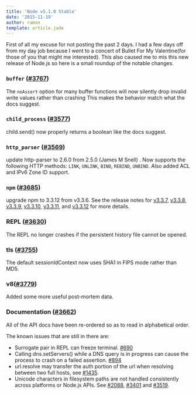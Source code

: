 ```yaml
---
title: 'Node v5.1.0 Stable'
date: '2015-11-19'
author: ramon
template: article.jade
---
```


First of all my excuse for not posting the past 2 days. I had a few days off from my day job because I went to a concert of Bullet For My Valentine(for those of you that might me interested). This also caused me to mis this new release of Node.js so here is a small roundup of the notable changes.

### `buffer` ([#3767](https://github.com/nodejs/node/pull/3767))
The `noAssert` option for many buffer functions will now silently drop invalid write values rather than crashing This makes the behavior match what the docs suggest.

### `child_process` ([#3577](https://github.com/nodejs/node/pull/3577))
child.send() now properly returns a boolean like the docs suggest.

### `http_parser` ([#3569](https://github.com/nodejs/node/pull/3569))
update http-parser to 2.6.0 from 2.5.0 (James M Snell) .
Now supports the following HTTP methods: `LINK`, `UNLINK`, `BIND`, `REBIND`, `UNBIND`.
Also added ACL and IPv6 Zone ID support.

### `npm` ([#3685](https://github.com/nodejs/node/pull/3685))
upgrade npm to 3.3.12 from v3.3.6.
See the release notes for [v3.3.7](https://github.com/npm/npm/releases/tag/v3.3.7), [v3.3.8](https://github.com/npm/npm/releases/tag/v3.3.8), [v3.3.9](https://github.com/npm/npm/releases/tag/v3.3.9), [v3.3.10](https://github.com/npm/npm/releases/tag/v3.3.10), [v3.3.11](https://github.com/npm/npm/releases/tag/v3.3.11), and [v3.3.12](https://github.com/npm/npm/releases/tag/v3.3.12) for more details.

### REPL ([#3630](https://github.com/nodejs/node/pull/3630))
The REPL no longer crashes if the persistent history file cannot be opened.

### tls ([#3755](https://github.com/nodejs/node/pull/3755))
The default sessionIdContext now uses SHA1 in FIPS mode rather than MD5.

### v8([#3779](https://github.com/nodejs/node/pull/3779))
Added some more useful post-mortem data.

### Documentation ([#3662](https://github.com/nodejs/node/pull/3662))
All of the API docs have been re-ordered so as to read in alphabetical order.

The known issues that are still in there are:

- Surrogate pair in REPL can freeze terminal. [#690](https://github.com/nodejs/node/issues/690)
- Calling dns.setServers() while a DNS query is in progress can cause the process to crash on a failed assertion. [#894](https://github.com/nodejs/node/issues/894)
- url.resolve may transfer the auth portion of the url when resolving between two full hosts, see [#1435](https://github.com/nodejs/node/issues/1435).
- Unicode characters in filesystem paths are not handled consistently across platforms or Node.js APIs. See [#2088](https://github.com/nodejs/node/issues/2088), [#3401](https://github.com/nodejs/node/issues/3401) and [#3519](https://github.com/nodejs/node/issues/3519).
